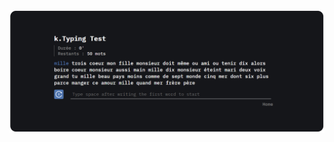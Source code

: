<div align=center>
  <img src="https://github.com/KaazDW/TypingTest/blob/main/assets/screenshot.png">
</div>
